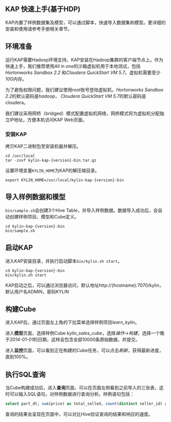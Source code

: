 ## KAP 快速上手(基于HDP)

KAP内置了样例数据集及模型，可以通过脚本，快速导入数据集和模型。更详细的安装和使用请参考手册相关章节。

## 环境准备

运行KAP需要Hadoop环境支持，KAP安装在Hadoop集群的客户端节点上。作为快速上手，我们推荐使用*All in one*的沙箱虚拟机用于本地测试，包括*Hortonworks Sandbox 2.2* 和*Cloudera QuickStart VM 5.7*。虚拟机需要至少*10G*内存。

为了避免权限问题，我们建议使用*root*账号登陆虚拟机，*Hortonworks Sandbox 2.2*的默认密码是*hadoop*， *Cloudera QuickStart VM 5.7*的默认密码是cloudera。

我们建议采用网桥（bridged）模式配置虚拟机网络，网桥模式将为虚拟机分配独立IP地址，方便本机访问KAP Web页面。

### 安装KAP

拷贝KAP二进制包至安装机器并解压。

```shell
cd /usr/local
tar -zxvf kylin-kap-{version}-bin.tar.gz
```

设置环境变量`KYLIN_HOME`为KAP的解压缩目录。

```shell
export KYLIN_HOME=/usr/local/kylin-kap-{version}-bin
```

## 导入样例数据和模型

`bin/sample.sh`会创建3个Hive Table，并导入样例数据。数据导入成功后，会自动创建样例项目、模型和Cube定义。

```shell
cd kylin-kap-{version}-bin
bin/sample.sh
```

## 启动KAP

进入KAP安装目录，并执行启动脚本`bin/kylin.sh start`。

```shell
cd kylin-kap-{version}-bin
bin/kylin.sh start
```

KAP启动之后，可以通过浏览器访问，默认地址http://{hostname}:7070/kylin，默认用户名ADMIN，密码KYLIN

## 构建Cube

进入KAP后，通过页面左上角的下拉菜单选择样例项目*learn_kylin*。

进入**模型**页面，选择样例Cube *kylin_sales_cube*，选择*操作*->*构建*，选择一个晚于*2014-01-01*的日期，这样会包含全部10000条原始数据，并提交。

进入**监控**页面，可以看到正在构建的Cube任务，可以点击*刷新*，获得最新进度，直到100%。

## 执行SQL查询

当Cube构建成功后，进入**查询**页面，可以在页面左侧看到之前导入的三张表，这时可以输入SQL语句，对样例数据进行查询分析。样例语句包括：

```sql
select part_dt, sum(price) as total_selled, count(distinct seller_id) as sellers from kylin_sales group by part_dt order by part_dt
```

查询的结果会呈现在页面中，可以对比Hive验证查询的结果和响应的速度。